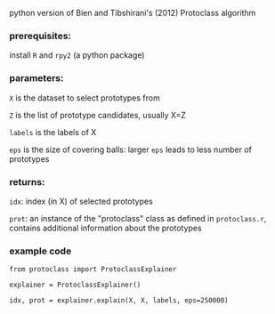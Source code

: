python version of Bien and Tibshirani's (2012) Protoclass algorithm

### prerequisites:
install `R` and `rpy2` (a python package)

### parameters:

`X` is the dataset to select prototypes from

`Z` is the list of prototype candidates, usually X=Z

`labels` is the labels of X 

`eps` is the size of covering balls: larger `eps` leads to less number of prototypes

### returns:

`idx`: index (in X) of selected prototypes

`prot`: an instance of the "protoclass" class as defined in `protoclass.r`, contains additional information about the prototypes

### example code

`from protoclass import ProtoclassExplainer`

`explainer = ProtoclassExplainer()`

`idx, prot = explainer.explain(X, X, labels, eps=250000)`
